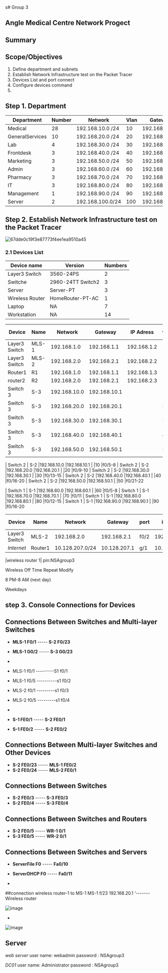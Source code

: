 s# Group 3
## Angle Medical Centre Network Progect

## Summary


## Scope/Objectives

  1. Define department and subnets
  2. Establish Network Infrastructure test on the Packet Tracer
  3. Devices List and port connect
  4. Configure devices command
  5. 
## Step 1. Department 


| Department      | Number      | Network          |Vlan          |Gateway       |
| -------------   | ------------- | -------------- |------------- |------------- |
|Medical          | 28            |192.168.10.0 /24|10            |192.168.10.1  |
|GeneralServices  | 10            |192.168.20.0 /24|20            |192.168.20.1  |
|Lab              | 4             |192.168.30.0 /24|30            |192.168.30.1  |
| Frontdesk       | 3             |192.168.40.0 /24|40            |192.168.40.1  |
| Marketing       | 3             |192.168.50.0 /24|50            |192.168.50.1  |
|Admin            | 3             |192.168.60.0 /24|60            |192.168.60.1  |
|Pharmacy         | 3             |192.168.70.0 /24|70            |192.168.70.1  |
| IT              | 3             |192.168.80.0 /24|80            |192.168.80.1  |
| Management      | 1             |192.168.90.0 /24|90            |192.168.90.1  |
|Server           | 2             |192.168.100.0/24|100           |192.168.100.1 |



## Step 2. Establish Network Infrastructure test on the Packet Tracer

![67dde0c19f3e87773f4ee1ea9510a45](https://github.com/user-attachments/assets/3390897d-926e-43c8-ac45-9d8b68b832da)


### 2.1 Devices List

| Device name      | Version     | Numbers
| ------------- | ------------- | ------------- 
|Layer3 Switch | 3560-24PS|2|
|Switche| 2960-24TT Switch2|3|
|Server| Server-PT|3|
|Wireless Router| HomeRouter-PT-AC|1|
|Laptop| NA|7|
|Workstation| NA|14|


| Device        | Name     | Network        |Gateway        |IP Adress      |vlan          |Port Assignments     |
| ------------- | ---------| -------------  | ------------- | ------------- |------------- |------------- |
| Layer3 Switch |  MLS-1   |192.168.1.0    |192.168.1.1     |192.168.1.2    |              |
| Layer3 Switch |  MLS-2   |192.168.2.0    |192.168.2.1     |192.168.2.2    |              |
| Router1       | R1       |192.168.1.0    |192.168.1.1     |192.168.1.3    |              |
|router2        | R2       |192.168.2.0    |192.168.2.1     |192.168.2.3    |              |
| Switch 3      |  S-3     |192.168.10.0    |192.168.10.1   |  |10            |f0/5-8
| Switch 3      |  S-3     |192.168.20.0    |192.168.20.1   |  |20            |f0/9-10
| Switch 3      |  S-3     |192.168.30.0    |192.168.30.1   |  |30            |f0/13-15
| Switch 3      |  S-3     |192.168.40.0    |192.168.40.1   |  |40            |f0/16-20
| Switch 3      |  S-3     |192.168.50.0    |192.168.50.1   |  |50            |f0/21-22

| Switch 2      |  S-2     |192.168.10.0    |192.168.10.1   |  |10            |f0/5-8
| Switch 2      |  S-2     |192.168.20.0    |192.168.20.1   | |20            |f0/9-10
| Switch 2      |  S-2     |192.168.30.0    |192.168.30.1   |  |30            |f0/13-15
| Switch 2      |  S-2     |192.168.40.0    |192.168.40.1   |  |40            |f0/16-20
| Switch 2      |  S-2     |192.168.50.0    |192.168.50.1   |  |50            |f0/21-22

| Switch 1      |  S-1     |192.168.60.0    |192.168.60.1   |  |60            |f0/5-8
| Switch 1      |  S-1     |192.168.70.0    |192.168.70.1   |  |70            |f0/11
| Switch 1      |  S-1     |192.168.80.0    |192.168.80.1   |  |80            |f0/12-15
| Switch 1      |  S-1     |192.168.90.0    |192.168.90.1   |  |90            |f0/16-20

 
| Device        | Name     | Network           |Gateway        |port           |ip address         |Port Assignments     |
| ------------- | ---------| -------------     | ------------- | ------------- |------------- |------------- |
| Layer3 Switch |  MLS-2   |192.168.2.0        |192.168.2.1    |f0/2           | 192.168.2.245             |
|*Internet*     | Router1  |10.128.207.0/24    |10.128.207.1   |g/1            | 10.128.207.200


|wireless router 1| pin:NSAgroup3

Wireless Off Time	Repeat	Modify
	
8 PM-8 AM (next day)
	
Weekdays
## step 3.  Console Connections for Devices

## **Connections Between Switches and Multi-layer Switches**
- **MLS-1 F0/1** ----- **S-2 F0/23**  
- **MLS-1 G0/2** ----- **S-3 G0/23**
-
-   MLS-1  f0/1 ---------S1  f0/1
-   MLS-1 f0/5 ----------s1  f0/2

-  MLS-2  f0/1 ---------s1  f0/3
-  MLS-2  f0/5 ---------s1  f0/4
-  
- **S-1 FE0/1** ----- **S-2 FE0/1**  
- **S-1 FE0/2** ----- **S-2 FE0/2**  

## **Connections Between Multi-layer Switches and Other Devices**
- **S-2 FE0/23** ----- **MLS-1 FE0/2**  
- **S-2 FE0/24** ----- **MLS-2 FE0/1**  

## **Connections Between Switches**
- **S-2 FE0/3** ----- **S-3 FE0/3**  
- **S-2 FE0/4** ----- **S-3 FE0/4**  

## **Connections Between Switches and Routers**
- **S-2 FE0/5** ----- **WR-1 0/1**  
- **S-3 FE0/5** ----- **WR-2 0/1**  

## **Connections Between Switches and Servers**
- **ServerFile F0** ----- **Fa0/10**  
- **ServerDHCP F0** ----- **Fa0/11**

- 

##connection wireless router-1 to MS-1
MS-1 f/23 192.168.20.1 ‘-------   Wireless router



![image](https://github.com/user-attachments/assets/690e9612-2960-446f-b6a7-8a79898ccab1)





- 


![image](https://github.com/user-attachments/assets/7c94c010-5685-44e5-bd33-4a9edbdbd1b0)



## Server

*web server*      user name: webadmin
                  password : NSAgroup3

*DC01*            user name: Administrator
                  password : NSAgroup3


